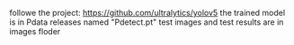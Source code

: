 followe the project: https://github.com/ultralytics/yolov5
the trained model is in Pdata releases named "Pdetect.pt"
test images and test results are in images floder
